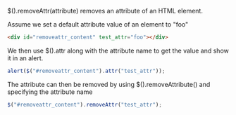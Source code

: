 $().removeAttr(attribute) removes an attribute of an HTML element.

Assume we set a default attribute value of an element to "foo"
```html
<div id="removeattr_content" test_attr="foo"></div>
```


We then use $().attr along with the attribute name to get the value and show it in an alert.
```js
alert($("#removeattr_content").attr("test_attr"));
```

The attribute can then be removed by using $().removeAttribute() and specifying the attribute name
```js
$("#removeattr_content").removeAttr("test_attr");
```
